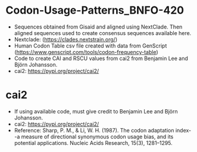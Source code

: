 # Codon-Usage-Patterns_BNFO-420
- Sequences obtained from Gisaid and aligned using NextClade. Then aligned sequences used to create consensus sequences available here.
- Nextclade: (https://clades.nextstrain.org/)
- Human Codon Table csv file created with data from GenScript (https://www.genscript.com/tools/codon-frequency-table)
- Code to create CAI and RSCU values from cai2 from Benjamin Lee and Björn Johansson.
- cai2: https://pypi.org/project/cai2/ 

# cai2
- If using available code, must give credit to Benjamin Lee and Björn Johansson.
- cai2: https://pypi.org/project/cai2/
- Reference:
Sharp, P. M., & Li, W. H. (1987). The codon adaptation index--a measure of directional synonymous codon usage bias, and its potential applications. Nucleic Acids Research, 15(3), 1281–1295.
